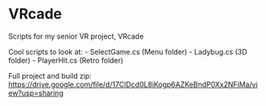 # VRcade
Scripts for my senior VR project, VRcade

Cool scripts to look at:
    - SelectGame.cs (Menu folder)
    - Ladybug.cs (3D folder)
    - PlayerHit.cs (Retro folder)
    
Full project and build zip: https://drive.google.com/file/d/17ClDcd0L8iKogp6AZKeBndP0Xx2NFiMa/view?usp=sharing
